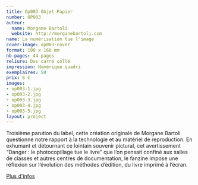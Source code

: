 ```yaml
---
title: Op003 Objet Papier
number: OP003
auteur:
  name: Morgane Bartoli
  website: http://morganebartoli.com
name: La numérisation tue l'image
cover-image: op003-cover
format: 100 x 160 mm
nb-pages: 44 pages
reliure: Dos carré collé
impression: Numérique quadri
exemplaires: 50
prix: 6 €
images:
- op003-1.jpg
- op003-2.jpg
- op003-3.jpg
- op003-4.jpg
- op003-5.jpg
layout: project
---
```


Troisième parution du label, cette création originale de Morgane Bartoli questionne notre rapport à la technologie et au matériel de reproduction. En exhumant et détournant ce lointain souvenir pictural, cet avertissement “Danger : le photocopillage tue le livre” que l’on pensait confiné aux salles de classes et autres centres de documentation, le fanzine impose une réflexion sur l’évolution des méthodes d’édition, du livre imprimé à l’écran.

[Plus d'infos](http://ppdo.fr/2017/05/14/objet-papier-trois.html)